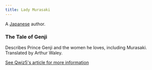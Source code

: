 ```yaml
---
title: Lady Murasaki
---
```


A [Japanese](../index.html) author.

### The Tale of Genji

Describes Prince Genji and the women he loves, including Murasaki. Translated by Arthur Waley.

[See Qwiz5's article for more information](https://www.qwizbowl.com/post/qwiz5-quizbowl-genji)